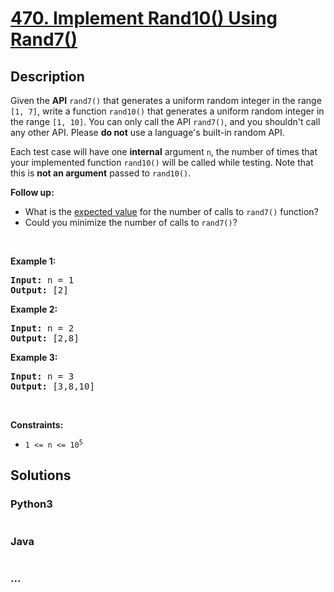 # [470. Implement Rand10() Using Rand7()](https://leetcode.com/problems/implement-rand10-using-rand7)



## Description

<p>Given the <strong>API</strong> <code>rand7()</code> that generates a uniform random integer in the range <code>[1, 7]</code>, write a function <code>rand10()</code> that generates a uniform random integer in the range <code>[1, 10]</code>. You can only call the API <code>rand7()</code>, and you shouldn&#39;t call any other API. Please <strong>do not</strong> use a language&#39;s built-in random API.</p>

<p>Each test case will have one <strong>internal</strong> argument <code>n</code>, the number of times that your implemented function <code>rand10()</code> will be called while testing. Note that this is <strong>not an argument</strong> passed to <code>rand10()</code>.</p>

<p><strong>Follow up:</strong></p>

<ul>
	<li>What is the <a href="https://en.wikipedia.org/wiki/Expected_value" target="_blank">expected value</a>&nbsp;for the number of calls to&nbsp;<code>rand7()</code>&nbsp;function?</li>
	<li>Could you minimize the number of calls to <code>rand7()</code>?</li>
</ul>

<p>&nbsp;</p>
<p><strong>Example 1:</strong></p>
<pre><strong>Input:</strong> n = 1
<strong>Output:</strong> [2]
</pre><p><strong>Example 2:</strong></p>
<pre><strong>Input:</strong> n = 2
<strong>Output:</strong> [2,8]
</pre><p><strong>Example 3:</strong></p>
<pre><strong>Input:</strong> n = 3
<strong>Output:</strong> [3,8,10]
</pre>
<p>&nbsp;</p>
<p><strong>Constraints:</strong></p>

<ul>
	<li><code>1 &lt;= n &lt;= 10<sup>5</sup></code></li>
</ul>


## Solutions

<!-- tabs:start -->

### **Python3**

```python

```

### **Java**

```java

```

### **...**

```

```

<!-- tabs:end -->
